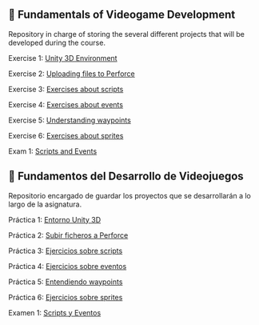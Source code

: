 ## 👾 Fundamentals of Videogame Development
Repository in charge of storing the several different projects that will be developed during the course.

Exercise 1: [Unity 3D Environment](https://github.com/Aitor-Ventura/FDV_P1)

Exercise 2: [Uploading files to Perforce](https://github.com/Aitor-Ventura/FDV_P2)

Exercise 3: [Exercises about scripts](https://github.com/Aitor-Ventura/FDV_EjerciciosScripts)

Exercise 4: [Exercises about events](https://github.com/Aitor-Ventura/FDV_Events)

Exercise 5: [Understanding waypoints](https://github.com/Aitor-Ventura/FDV_Waypoints)

Exercise 6: [Exercises about sprites](https://github.com/Aitor-Ventura/FDV_Sprites)

Exam 1: [Scripts and Events](https://github.com/Aitor-Ventura/FDV_Examen1)

## 🤖 Fundamentos del Desarrollo de Videojuegos
Repositorio encargado de guardar los proyectos que se desarrollarán a lo largo de la asignatura.

Práctica 1: [Entorno Unity 3D](https://github.com/Aitor-Ventura/FDV_P1)

Práctica 2: [Subir ficheros a Perforce](https://github.com/Aitor-Ventura/FDV_P2)

Práctica 3: [Ejercicios sobre scripts](https://github.com/Aitor-Ventura/FDV_EjerciciosScripts)

Práctica 4: [Ejercicios sobre eventos](https://github.com/Aitor-Ventura/FDV_Events)

Práctica 5: [Entendiendo waypoints](https://github.com/Aitor-Ventura/FDV_Waypoints)

Práctica 6: [Ejercicios sobre sprites](https://github.com/Aitor-Ventura/FDV_Sprites)

Examen 1: [Scripts y Eventos](https://github.com/Aitor-Ventura/FDV_Examen1)
